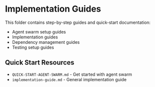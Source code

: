 # Implementation Guides

This folder contains step-by-step guides and quick-start documentation:

- Agent swarm setup guides
- Implementation guides
- Dependency management guides
- Testing setup guides

## Quick Start Resources

- `QUICK-START-AGENT-SWARM.md` - Get started with agent swarm
- `implementation-guide.md` - General implementation guide
